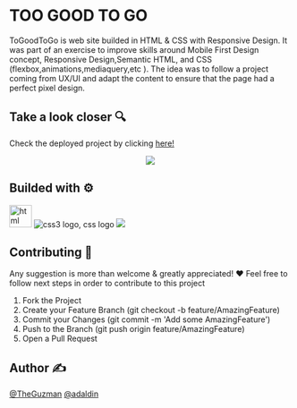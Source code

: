 # TOO GOOD TO GO
ToGoodToGo is web site builded in HTML & CSS with Responsive Design. It was part of an exercise to improve skills around  Mobile First Design concept, Responsive Design,Semantic HTML, and CSS (flexbox,animations,mediaquery,etc ). The idea was to follow a project coming from UX/UI and adapt the content to ensure that the page had a perfect pixel design.


## Take a look closer 🔍
Check the deployed project by clicking [here!](https://adaldin.github.io/adaldin.github.io./)
<div align="center">
  <a href="https://tetrispractice.netlify.app" target="blank">
   <img src="https://user-images.githubusercontent.com/18453013/192259401-3285eeb8-f0a7-48ef-b2ed-5028fa02d3c2.gif" /></a>
</div>

## Builded with ⚙️
<div>
<img src="https://img.icons8.com/external-those-icons-flat-those-icons/48/000000/external-HTML5-programming-and-development-those-icons-flat-those-icons.png"alt="html logo" width="40px"/>
  <img src="https://img.icons8.com/color/48/000000/css3.png" alt="css3 logo, css logo"/>
  <img src="https://img.icons8.com/external-xnimrodx-lineal-gradient-xnimrodx/64/000000/external-responsive-responsive-design-xnimrodx-lineal-gradient-xnimrodx.png"/>
    </div>  


## Contributing 🤝
 Any suggestion is more than welcome & greatly appreciated! ❤️
 Feel free to follow next steps in order to contribute to this project
 
1. Fork the Project 
2. Create your Feature Branch (git checkout -b feature/AmazingFeature) 
3. Commit your Changes (git commit -m 'Add some AmazingFeature')
4. Push to the Branch (git push origin feature/AmazingFeature)
5. Open a Pull Request

## Author ✍️
[@TheGuzman](https://github.com/TheGuzman)
[@adaldin](http://github.com/adaldin)


